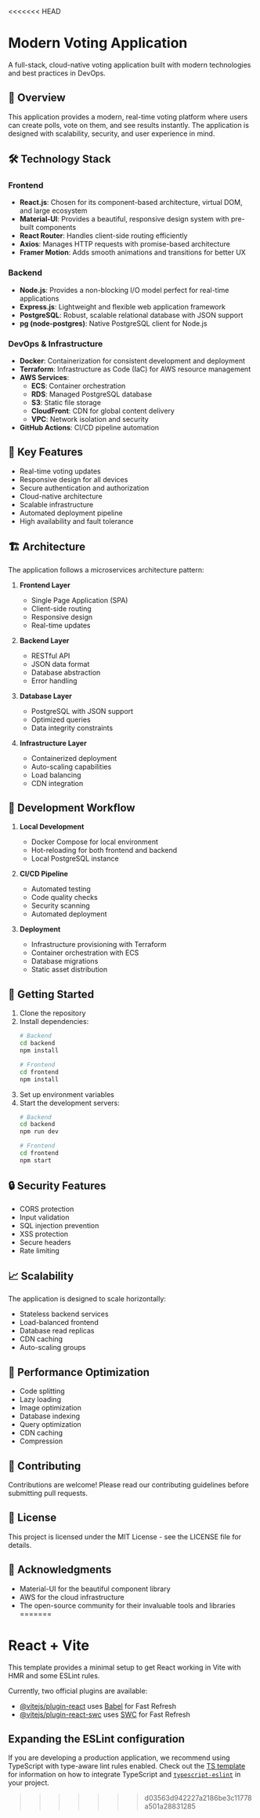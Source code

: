 <<<<<<< HEAD
# Modern Voting Application

A full-stack, cloud-native voting application built with modern technologies and best practices in DevOps.

## 🚀 Overview

This application provides a modern, real-time voting platform where users can create polls, vote on them, and see results instantly. The application is designed with scalability, security, and user experience in mind.

## 🛠️ Technology Stack

### Frontend
- **React.js**: Chosen for its component-based architecture, virtual DOM, and large ecosystem
- **Material-UI**: Provides a beautiful, responsive design system with pre-built components
- **React Router**: Handles client-side routing efficiently
- **Axios**: Manages HTTP requests with promise-based architecture
- **Framer Motion**: Adds smooth animations and transitions for better UX

### Backend
- **Node.js**: Provides a non-blocking I/O model perfect for real-time applications
- **Express.js**: Lightweight and flexible web application framework
- **PostgreSQL**: Robust, scalable relational database with JSON support
- **pg (node-postgres)**: Native PostgreSQL client for Node.js

### DevOps & Infrastructure
- **Docker**: Containerization for consistent development and deployment
- **Terraform**: Infrastructure as Code (IaC) for AWS resource management
- **AWS Services**:
  - **ECS**: Container orchestration
  - **RDS**: Managed PostgreSQL database
  - **S3**: Static file storage
  - **CloudFront**: CDN for global content delivery
  - **VPC**: Network isolation and security
- **GitHub Actions**: CI/CD pipeline automation

## 🌟 Key Features

- Real-time voting updates
- Responsive design for all devices
- Secure authentication and authorization
- Cloud-native architecture
- Scalable infrastructure
- Automated deployment pipeline
- High availability and fault tolerance

## 🏗️ Architecture

The application follows a microservices architecture pattern:

1. **Frontend Layer**
   - Single Page Application (SPA)
   - Client-side routing
   - Responsive design
   - Real-time updates

2. **Backend Layer**
   - RESTful API
   - JSON data format
   - Database abstraction
   - Error handling

3. **Database Layer**
   - PostgreSQL with JSON support
   - Optimized queries
   - Data integrity constraints

4. **Infrastructure Layer**
   - Containerized deployment
   - Auto-scaling capabilities
   - Load balancing
   - CDN integration

## 🔄 Development Workflow

1. **Local Development**
   - Docker Compose for local environment
   - Hot-reloading for both frontend and backend
   - Local PostgreSQL instance

2. **CI/CD Pipeline**
   - Automated testing
   - Code quality checks
   - Security scanning
   - Automated deployment

3. **Deployment**
   - Infrastructure provisioning with Terraform
   - Container orchestration with ECS
   - Database migrations
   - Static asset distribution

## 🚀 Getting Started

1. Clone the repository
2. Install dependencies:
   ```bash
   # Backend
   cd backend
   npm install

   # Frontend
   cd frontend
   npm install
   ```
3. Set up environment variables
4. Start the development servers:
   ```bash
   # Backend
   cd backend
   npm run dev

   # Frontend
   cd frontend
   npm start
   ```

## 🔒 Security Features

- CORS protection
- Input validation
- SQL injection prevention
- XSS protection
- Secure headers
- Rate limiting

## 📈 Scalability

The application is designed to scale horizontally:
- Stateless backend services
- Load-balanced frontend
- Database read replicas
- CDN caching
- Auto-scaling groups

## 🎯 Performance Optimization

- Code splitting
- Lazy loading
- Image optimization
- Database indexing
- Query optimization
- CDN caching
- Compression

## 🤝 Contributing

Contributions are welcome! Please read our contributing guidelines before submitting pull requests.

## 📝 License

This project is licensed under the MIT License - see the LICENSE file for details.

## 🙏 Acknowledgments

- Material-UI for the beautiful component library
- AWS for the cloud infrastructure
- The open-source community for their invaluable tools and libraries 
=======
# React + Vite

This template provides a minimal setup to get React working in Vite with HMR and some ESLint rules.

Currently, two official plugins are available:

- [@vitejs/plugin-react](https://github.com/vitejs/vite-plugin-react/blob/main/packages/plugin-react) uses [Babel](https://babeljs.io/) for Fast Refresh
- [@vitejs/plugin-react-swc](https://github.com/vitejs/vite-plugin-react/blob/main/packages/plugin-react-swc) uses [SWC](https://swc.rs/) for Fast Refresh

## Expanding the ESLint configuration

If you are developing a production application, we recommend using TypeScript with type-aware lint rules enabled. Check out the [TS template](https://github.com/vitejs/vite/tree/main/packages/create-vite/template-react-ts) for information on how to integrate TypeScript and [`typescript-eslint`](https://typescript-eslint.io) in your project.
>>>>>>> d03563d942227a2186be3c11778a501a28831285

